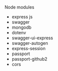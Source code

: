 Node modules
- express js
- swagger
- mongodb
- dotenv
- swagger-ui-express
- swagger-autogen
- express-session
- passport
- passport-github2
- cors